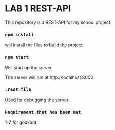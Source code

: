 # LAB 1 REST-API

This repository is a REST-API for my school project

### `npm install`

will install the files to build the project

### `npm start`

Will start up the server

The server will run at http://localhost:8000

### `.rest file`

Used for debugging the server.

### `Requirement that has been met`

1-7 för godkänt
